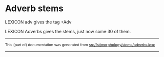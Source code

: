 
# Adverb stems

LEXICON adv gives the tag +Adv

LEXICON Adverbs gives the stems, just now some 30 of them.

* * *

<small>This (part of) documentation was generated from [src/fst/morphology/stems/adverbs.lexc](https://github.com/giellalt/lang-ipk/blob/main/src/fst/morphology/stems/adverbs.lexc)</small>

---

